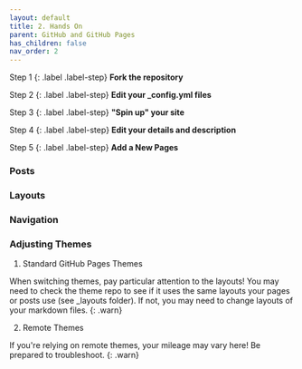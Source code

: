 ```yaml
---
layout: default
title: 2. Hands On
parent: GitHub and GitHub Pages
has_children: false
nav_order: 2
---
```



Step 1
{: .label .label-step}
**Fork the repository**


Step 2
{: .label .label-step}
**Edit your _config.yml files**


Step 3
{: .label .label-step}
**"Spin up" your site**


Step 4
{: .label .label-step}
**Edit your details and description**



Step 5
{: .label .label-step}
**Add a New Pages**


### Posts


### Layouts


### Navigation


### Adjusting Themes

1. Standard GitHub Pages Themes

When switching themes, pay particular attention to the layouts! You may need to check the theme repo to see if it uses the same layouts your pages or posts use (see _layouts folder). If not, you may need to change layouts of your markdown files.
{: .warn}

2. Remote Themes

If you're relying on remote themes, your mileage may vary here! Be prepared to troubleshoot.
{: .warn}
